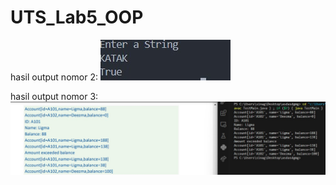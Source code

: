 # UTS_Lab5_OOP
hasil output nomor 2:
![alt text](https://github.com/Venda-Alfingki/UTS_Lab5_OOP/blob/main/output%202.jpeg?raw=true)

hasil output nomor 3:
 ![alt text](https://github.com/Venda-Alfingki/UTS_Lab5_OOP/blob/main/output%203.jpeg?raw=true)
